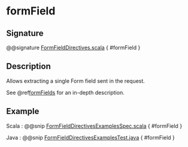 # formField

## Signature

@@signature [FormFieldDirectives.scala]($akka-http$/akka-http/src/main/scala/akka/http/scaladsl/server/directives/FormFieldDirectives.scala) { #formField }

## Description

Allows extracting a single Form field sent in the request.

See @ref[formFields](formFields.md) for an in-depth description.

## Example

Scala
:  @@snip [FormFieldDirectivesExamplesSpec.scala]($test$/scala/docs/http/scaladsl/server/directives/FormFieldDirectivesExamplesSpec.scala) { #formField }

Java
:  @@snip [FormFieldDirectivesExamplesTest.java]($test$/java/docs/http/javadsl/server/directives/FormFieldDirectivesExamplesTest.java) { #formField }
